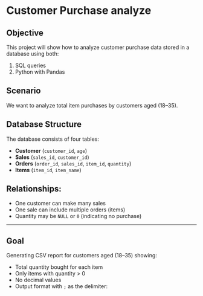 # Customer Purchase analyze

##  Objective
This project will show how to analyze customer purchase data stored in a database using both:
1) SQL queries
2) Python with Pandas


## Scenario
We want to analyze total item purchases by customers aged (18–35). 

## Database Structure
The database consists of four tables:
- **Customer** (`customer_id`, `age`)
- **Sales** (`sales_id`, `customer_id`)
- **Orders** (`order_id`, `sales_id`, `item_id`, `quantity`)
- **Items** (`item_id`, `item_name`)

## **Relationships:**
- One customer can make many sales
- One sale can include multiple orders (items)
- Quantity may be `NULL` or `0` (indicating no purchase)
---

## Goal
Generating CSV report for customers aged (18–35) showing:
- Total quantity bought for each item
- Only items with quantity > 0
- No decimal values
- Output format with `;` as the delimiter:
